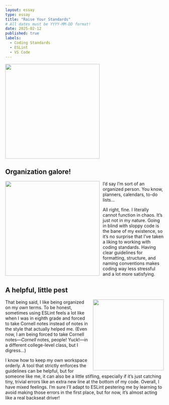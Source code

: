```yaml
---
layout: essay
type: essay
title: "Raise Your Standards"
# All dates must be YYYY-MM-DD format!
date: 2025-02-12
published: true
labels:
  - Coding Standards
  - ESLint
  - VS Code
---
```


<img height="300px" style="float: center" src="https://miro.medium.com/v2/resize:fit:921/1*Wv6e76QEfuswZS0-HReWbg.png">

## Organization galore!

<img width="300px" style="float: left; margin-right: 10px; margin-bottom: 10px;" class="round" src="https://www.shutterstock.com/image-photo/bengal-cat-on-sofa-open-600nw-2477150905.jpg">

I’d say I’m sort of an organized person. You know, planners, calendars, to-do lists…

All right, fine. I literally cannot function in chaos. It’s just not in my nature. Going in blind with sloppy code is the bane of my existence, so it’s no surprise that I’ve taken a liking to working with coding standards. Having clear guidelines for formatting, structure, and naming conventions makes coding way less stressful and a lot more satisfying.

## A helpful, little pest

<img width="225px" style="float: right; margin-left: 10px; margin-bottom: 10px;" class="round" src="https://scontent-sjc3-1.xx.fbcdn.net/v/t1.6435-9/121530561_10157232828795286_2461461808945351868_n.jpg?_nc_cat=103&ccb=1-7&_nc_sid=127cfc&_nc_ohc=5HP5MHQh-LAQ7kNvgGLBfwJ&_nc_oc=Adj3fEt_uIq8SbwG-Pv9AxymWnNxHQ6Pe5Je1gXeNM5YbZl1qQaiHKcVELb9LCIPrm8&_nc_zt=23&_nc_ht=scontent-sjc3-1.xx&_nc_gid=ArWvzMMni9S2p6ih9StXQEp&oh=00_AYDfx23oou7IAQQNnR_k80r6jNRuYvdHssHRx0Mqs1TbIw&oe=67D4E97C">

That being said, I like being organized on my _own_ terms. To be honest, sometimes using ESLint feels a lot like when I was in eighth grade and forced to take Cornell notes instead of notes in the style that actually helped me. (Even now, I am being forced to take Cornell notes—_Cornell_ notes, people! Yuck!—in a different college-level class, but I digress…)

I know how to keep my own workspace orderly. A tool that strictly enforces the guidelines can be helpful, but for someone like me, it can also be a little stifling, especially if it’s just catching tiny, trivial errors like an extra new line at the bottom of my code. Overall, I have mixed feelings. I’m sure I’ll adapt to ESLint pestering me by learning to avoid making those errors in the first place, but for now, it’s almost acting like a real backseat driver!

<br>
